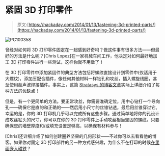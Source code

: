 # 紧固 3D 打印零件

> 原文:[https://hackaday.com/2014/01/13/fastening-3d-printed-parts/](https://hackaday.com/2014/01/13/fastening-3d-printed-parts/)

![PC100358](../Images/ef47813bb32a2d48a1d622b405ff32db.png)

曾经对如何将 3D 打印零件固定在一起感到好奇吗？做这件事有很多方法——但最好的方法是什么呢？[Chris Lopez]在一家机械车间工作，他决定对如何最好地加工 3D 打印零件进行一些测试，这样你就不用做了！

在 3D 打印零件中添加紧固件的典型方法包括将螺纹直接设计到零件中(仅适用于大螺纹)，添加压配合插件，像任何其他材料一样钻孔和攻丝，插入螺旋线圈，甚至使用超声波焊接插件。事实上，这篇 [Stratasys 的博客文章](http://blog.stratasys.com/2012/03/12/incorporating-screw-threads-into-fused-deposition-modeling-parts/)实际上详细介绍了每种方法的优缺点！

但是，有一个更简单的方法。要正常攻丝，你需要准确定位，用中心钻打一个导向孔——确保它是直的和正确的——然后用小尺寸的丝锥钻透，最后用丝锥穿过它。幸运的是，你的 3D 打印机几乎可以完成所有这些步骤。通过简单地将你的孔设计成攻丝钻头的尺寸，你可以在你的 3D 打印零件上手动攻丝相当坚固的螺纹。只要确保您的墙壁厚度和/或填充设置足够高，以确保有材料参与！

[Chris]还详细介绍了如何创建圈养坚果的几何形状——不过你可以去看看他的博客。如果你对固定 3D 打印部件的另一种方式感兴趣，为什么不在打印的时候[在里面嵌入磁铁](https://www.youtube.com/watch?v=pBPxY1HdPG4)？